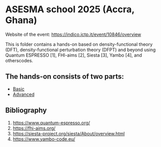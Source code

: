 # ASESMA school 2025 (Accra, Ghana)

Website of the event: https://indico.ictp.it/event/10846/overview

This is folder contains a hands-on based on density-functional theory (DFT), density-functional perturbation theory (DFPT) and beyond using Quantum ESPRESSO [1], FHI-aims [2], Siesta [3], Yambo [4], and otherscodes. 

## The hands-on consists of two parts:
 - [Basic](Basic)
 - [Advanced](Advanced)

## Bibliography
1. https://www.quantum-espresso.org/
2. https://fhi-aims.org/
3. https://siesta-project.org/siesta/About/overview.html
4. https://www.yambo-code.eu/
